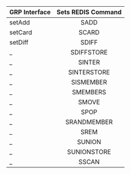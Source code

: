 

GRP Interface | Sets REDIS Command |
---|:---:
setAdd | SADD
setCard | SCARD
setDiff | SDIFF
_ | SDIFFSTORE
_ | SINTER
_ | SINTERSTORE
_ | SISMEMBER
_ | SMEMBERS
_ | SMOVE
_ | SPOP
_ | SRANDMEMBER
_ | SREM
_ | SUNION
_ | SUNIONSTORE
_ | SSCAN

